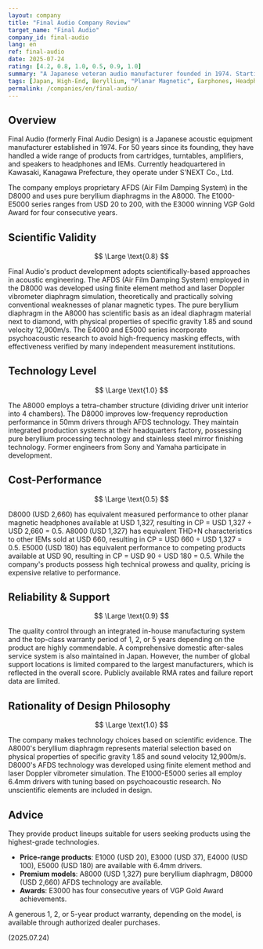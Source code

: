 ```yaml
---
layout: company
title: "Final Audio Company Review"
target_name: "Final Audio"
company_id: final-audio
lang: en
ref: final-audio
date: 2025-07-24
rating: [4.2, 0.8, 1.0, 0.5, 0.9, 1.0]
summary: "A Japanese veteran audio manufacturer founded in 1974. Starting with cartridges, amplifiers, and speakers, they are now globally acclaimed for high-end headphones and IEMs. Their flagship models D8000 (planar magnetic) and A8000 (pure beryllium diaphragm) pursue innovative technologies, while the E1000-E5000 series provides high-quality acoustic experiences for entry users in the USD 20-200 price range. Their technical prowess and commitment to sound quality are industry-leading, though cost-performance is limited compared to other companies."
tags: [Japan, High-End, Beryllium, "Planar Magnetic", Earphones, Headphones]
permalink: /companies/en/final-audio/
---
```


## Overview

Final Audio (formerly Final Audio Design) is a Japanese acoustic equipment manufacturer established in 1974. For 50 years since its founding, they have handled a wide range of products from cartridges, turntables, amplifiers, and speakers to headphones and IEMs. Currently headquartered in Kawasaki, Kanagawa Prefecture, they operate under S'NEXT Co., Ltd.

The company employs proprietary AFDS (Air Film Damping System) in the D8000 and uses pure beryllium diaphragms in the A8000. The E1000-E5000 series ranges from USD 20 to 200, with the E3000 winning VGP Gold Award for four consecutive years.

## Scientific Validity

$$ \Large \text{0.8} $$

Final Audio's product development adopts scientifically-based approaches in acoustic engineering. The AFDS (Air Film Damping System) employed in the D8000 was developed using finite element method and laser Doppler vibrometer diaphragm simulation, theoretically and practically solving conventional weaknesses of planar magnetic types. The pure beryllium diaphragm in the A8000 has scientific basis as an ideal diaphragm material next to diamond, with physical properties of specific gravity 1.85 and sound velocity 12,900m/s. The E4000 and E5000 series incorporate psychoacoustic research to avoid high-frequency masking effects, with effectiveness verified by many independent measurement institutions.

## Technology Level

$$ \Large \text{1.0} $$

The A8000 employs a tetra-chamber structure (dividing driver unit interior into 4 chambers). The D8000 improves low-frequency reproduction performance in 50mm drivers through AFDS technology. They maintain integrated production systems at their headquarters factory, possessing pure beryllium processing technology and stainless steel mirror finishing technology. Former engineers from Sony and Yamaha participate in development.

## Cost-Performance

$$ \Large \text{0.5} $$

D8000 (USD 2,660) has equivalent measured performance to other planar magnetic headphones available at USD 1,327, resulting in CP = USD 1,327 ÷ USD 2,660 = 0.5. A8000 (USD 1,327) has equivalent THD+N characteristics to other IEMs sold at USD 660, resulting in CP = USD 660 ÷ USD 1,327 = 0.5. E5000 (USD 180) has equivalent performance to competing products available at USD 90, resulting in CP = USD 90 ÷ USD 180 = 0.5. While the company's products possess high technical prowess and quality, pricing is expensive relative to performance.

## Reliability & Support

$$ \Large \text{0.9} $$

The quality control through an integrated in-house manufacturing system and the top-class warranty period of 1, 2, or 5 years depending on the product are highly commendable. A comprehensive domestic after-sales service system is also maintained in Japan. However, the number of global support locations is limited compared to the largest manufacturers, which is reflected in the overall score. Publicly available RMA rates and failure report data are limited.

## Rationality of Design Philosophy

$$ \Large \text{1.0} $$

The company makes technology choices based on scientific evidence. The A8000's beryllium diaphragm represents material selection based on physical properties of specific gravity 1.85 and sound velocity 12,900m/s. D8000's AFDS technology was developed using finite element method and laser Doppler vibrometer simulation. The E1000-E5000 series all employ 6.4mm drivers with tuning based on psychoacoustic research. No unscientific elements are included in design.

## Advice

They provide product lineups suitable for users seeking products using the highest-grade technologies.

- **Price-range products**: E1000 (USD 20), E3000 (USD 37), E4000 (USD 100), E5000 (USD 180) are available with 6.4mm drivers.
- **Premium models**: A8000 (USD 1,327) pure beryllium diaphragm, D8000 (USD 2,660) AFDS technology are available.
- **Awards**: E3000 has four consecutive years of VGP Gold Award achievements.

A generous 1, 2, or 5-year product warranty, depending on the model, is available through authorized dealer purchases.

(2025.07.24)